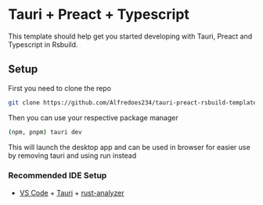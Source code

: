 # Tauri + Preact + Typescript

This template should help get you started developing with Tauri, Preact and Typescript in Rsbuild.

## Setup
First you need to clone the repo
```bash
git clone https://github.com/Alfredoes234/tauri-preact-rsbuild-template.git
```
Then you can use your respective package manager
```bash
(npm, pnpm) tauri dev
```
This will launch the desktop app and can be used in browser for easier use by removing tauri and using run instead

### Recommended IDE Setup

- [VS Code](https://code.visualstudio.com/) + [Tauri](https://marketplace.visualstudio.com/items?itemName=tauri-apps.tauri-vscode) + [rust-analyzer](https://marketplace.visualstudio.com/items?itemName=rust-lang.rust-analyzer)
